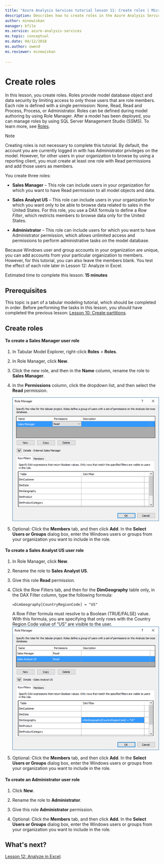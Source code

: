 ```yaml
---
title: "Azure Analysis Services tutorial lesson 11: Create roles | Microsoft Docs"
description: Describes how to create roles in the Azure Analysis Services tutorial project. 
author: minewiskan
manager: kfile
ms.service: azure-analysis-services
ms.topic: conceptual
ms.date: 04/12/2018
ms.author: owend
ms.reviewer: minewiskan

---
```

# Create roles

In this lesson, you create roles. Roles provide model database object and data security by limiting access to only those users that are role members. Each role is defined with a single permission: None, Read, Read and Process, Process, or Administrator. Roles can be defined during model authoring by using Role Manager. After a model has been deployed, you can manage roles by using SQL Server Management Studio (SSMS). To learn more, see [Roles](https://docs.microsoft.com/sql/analysis-services/tabular-models/roles-ssas-tabular).
  
> [!NOTE]  
> Creating roles is not necessary to complete this tutorial. By default, the account you are currently logged in with has Administrator privileges on the model. However, for other users in your organization to browse by using a reporting client, you must create at least one role with Read permissions and add those users as members.  
  
You create three roles:  
  
-   **Sales Manager** – This role can include users in your organization for which you want to have Read permission to all model objects and data.  
  
-   **Sales Analyst US** – This role can include users in your organization for which you want only to be able to browse data related to sales in the United States. For this role, you use a DAX formula to define a *Row Filter*, which restricts members to browse data only for the United States.  
  
-   **Administrator** – This role can include users for which you want to have Administrator permission, which allows unlimited access and permissions to perform administrative tasks on the model database.  
  
Because Windows user and group accounts in your organization are unique, you can add accounts from your particular organization to members. However, for this tutorial, you can also leave the members blank. You test the effect of each role later in Lesson 12: Analyze in Excel.  
  
Estimated time to complete this lesson: **15 minutes**  
  
## Prerequisites  
This topic is part of a tabular modeling tutorial, which should be completed in order. Before performing the tasks in this lesson, you should have completed the previous lesson: [Lesson 10: Create partitions](../tutorials/aas-lesson-10-create-partitions.md).  
  
## Create roles  
  
#### To create a Sales Manager user role  
  
1.  In Tabular Model Explorer, right-click **Roles** > **Roles**.  
  
2.  In Role Manager, click **New**.  
  
3.  Click the new role, and then in the **Name** column, rename the role to **Sales Manager**.  
  
4.  In the **Permissions** column, click the dropdown list, and then select the **Read** permission. 

    ![aas-lesson11-new-role](../tutorials/media/aas-lesson11-new-role.png) 
  
5.  Optional: Click the **Members** tab, and then click **Add**. In the **Select Users or Groups** dialog box, enter the Windows users or groups from your organization you want to include in the role.  
  
#### To create a Sales Analyst US user role  
  
1.  In Role Manager, click **New**.    
  
2.  Rename the role to **Sales Analyst US**.  
  
3.  Give this role **Read** permission.  
  
4.  Click the Row Filters tab, and then for the **DimGeography** table only, in the DAX Filter column, type the following formula:  
  
    ```Administrator
    =DimGeography[CountryRegionCode] = "US" 
    ```
    
    A Row Filter formula must resolve to a Boolean (TRUE/FALSE) value. With this formula, you are specifying that only rows with the Country Region Code value of “US” are visible to the user.  
    ![aas-lesson11-role-filter](../tutorials/media/aas-lesson11-role-filter.png) 
  
6.  Optional: Click the **Members** tab, and then click **Add**. In the **Select Users or Groups** dialog box, enter the Windows users or groups from your organization you want to include in the role.  
  
#### To create an Administrator user role  
  
1.  Click **New**.  
  
2.  Rename the role to **Administrator**.  
  
3.  Give this role **Administrator** permission.  
  
4.  Optional: Click the **Members** tab, and then click **Add**. In the **Select Users or Groups** dialog box, enter the Windows users or groups from your organization you want to include in the role. 
  
  
## What's next?
[Lesson 12: Analyze in Excel](../tutorials/aas-lesson-12-analyze-in-excel.md).

  
  
